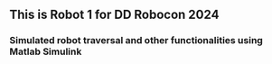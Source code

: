 ## This is Robot 1 for DD Robocon 2024
### Simulated robot traversal and other functionalities using Matlab Simulink
